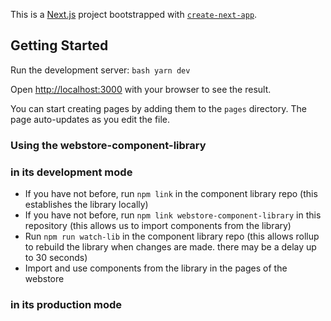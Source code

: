 This is a [Next.js](https://nextjs.org/) project bootstrapped with [`create-next-app`](https://github.com/vercel/next.js/tree/canary/packages/create-next-app).

## Getting Started

Run the development server:
	```bash
	yarn dev
	```

Open [http://localhost:3000](http://localhost:3000) with your browser to see the result.

You can start creating pages by adding them to the `pages` directory. The page auto-updates as you edit the file.

<!-- [API routes](https://nextjs.org/docs/api-routes/introduction) can be accessed on [http://localhost:3000/api/hello](http://localhost:3000/api/hello). This endpoint can be edited in `pages/api/hello.js`.

The `pages/api` directory is mapped to `/api/*`. Files in this directory are treated as [API routes](https://nextjs.org/docs/api-routes/introduction) instead of React pages. -->

### Using the webstore-component-library
### in its development mode
- If you have not before, run `npm link` in the component library repo (this establishes the library locally)
- If you have not before, run `npm link webstore-component-library` in this repository (this allows us to import components from the library)
- Run `npm run watch-lib` in the component library repo (this allows rollup to rebuild the library when changes are made. there may be a delay up to 30 seconds)
- Import and use components from the library in the pages of the webstore

### in its production mode
<!-- TODO -->


